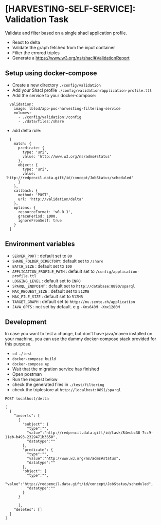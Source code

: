 # [HARVESTING-SELF-SERVICE]: Validation Task
Validate and filter based on a single shacl application profile.

- React to delta
- Validate the graph fetched from the input container
- Filter the errored triples 
- Generate a https://www.w3.org/ns/shacl#ValidationReport

## Setup using docker-compose

- Create a new directory `./config/validation`
- Add your Shacl profile `./config/validation/application-profile.ttl`
- Add the service to your docker-compose:
```
  validation:
    image: lblod/app-poc-harvesting-filtering-service
    volumes:
      - ./config/validation:/config
      - ./data/files:/share

```

- add delta rule:

```
  {
    match: {
      predicate: {
        type: 'uri',
        value: 'http://www.w3.org/ns/adms#status'
      },
      object: {
        type: 'uri',
        value: 'http://redpencil.data.gift/id/concept/JobStatus/scheduled'
      }
    },
    callback: {
      method: 'POST',
      url: 'http://validation/delta'
    },
    options: {
      resourceFormat: 'v0.0.1',
      gracePeriod: 1000,
      ignoreFromSelf: true
    }
  }
```


## Environment variables

- `SERVER_PORT` : default set to `80`
- `SHARE_FOLDER_DIRECTORY`: default set to `/share`
- `BATCH_SIZE` : default set to `100`
- `APPLICATION_PROFILE_PATH` : default set to `/config/application-profile.ttl`
- `LOGGING_LEVEL` : default set to `INFO`
- `SPARQL_ENDPOINT` : default set to `http://database:8890/sparql`
- `MAX_REQUEST_SIZE` : default set to `512MB`
- `MAX_FILE_SIZE` : default set to `512MB`
- `TARGET_GRAPH` : default set to `http://mu.semte.ch/application`
- `JAVA_OPTS` : not set by default. e.g `-Xms640M -Xmx1280M`

## Development

In case you want to test a change, but don't have java/maven installed on your machine,
you can use the dummy docker-compose stack provided for this purpose.

- `cd ./test`
- `docker-compose build`
- `docker-compose up`
- Wait that the migration service has finished
- Open postman
- Run the request below
- check the generated files in `./test/filtering`
- check the triplestore at `http://localhost:8891/sparql`

`POST localhost/delta`
  
```
[
  {
    "inserts": [
      {
        "subject": {
          "type":"",
          "value":"http://redpencil.data.gift/id/task/84ecbc30-7cc9-11eb-b493-2329471b3650",
          "datatype":""
        },
        "predicate": {
          "type":"",
          "value":"http://www.w3.org/ns/adms#status",
          "datatype":""
        },
        "object": {
          "type":"",
          "value":"http://redpencil.data.gift/id/concept/JobStatus/scheduled",
          "datatype":""
        }
      }
      
      ],
    "deletes": []
  }
]

```
